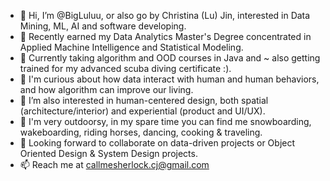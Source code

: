 - 👋 Hi, I’m @BigLuluu, or also go by Christina (Lu) Jin, interested in Data Mining, ML, AI and software developing. 
- 👀 Recently earned my Data Analytics Master's Degree concentrated in Applied Machine Intelligence and Statistical Modeling.
- 👀 Currently taking algorithm and OOD courses in Java and ~ also getting trained for my advanced scuba diving certificate :).
- 👀 I'm curious about how data interact with human and human behaviors, and how algorithm can improve our living.
- 🌱 I’m also interested in human-centered design, both spatial (architecture/interior) and experiential (product and UI/UX).
- 🌱 I'm very outdoorsy, in my spare time you can find me snowboarding, wakeboarding, riding horses, dancing, cooking & traveling.
- 💞️ Looking forward to collaborate on data-driven projects or Object Oriented Design & System Design projects.
- 📫 Reach me at callmesherlock.cj@gmail.com

<!---
BigLuluu/BigLuluu is a ✨ special ✨ repository because its `README.md` (this file) appears on your GitHub profile.
You can click the Preview link to take a look at your changes.
--->
